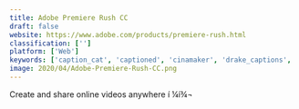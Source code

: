 ```yaml
---
title: Adobe Premiere Rush CC
draft: false 
website: https://www.adobe.com/products/premiere-rush.html
classification: ['']
platform: ['Web']
keywords: ['caption_cat', 'captioned', 'cinamaker', 'drake_captions', 'filmora', 'filmora_free_video_trimmer', 'filmr', 'final_cut_pro_x', 'flo', 'groupclip', 'kapwing_studio', 'magisto', 'motionden', 'online_video_resizer', 'quik_by_gopro', 'reelshot', 'showbox', 'spark_camera', 'spotify_video', 'trickster', 'waymark']
image: 2020/04/Adobe-Premiere-Rush-CC.png
---
```

Create and share online videos anywhere í ¼í¾¬